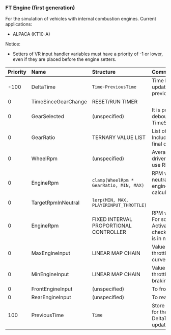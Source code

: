 ### FT Engine (first generation)

For the simulation of vehicles with internal combustion engines. Current applications:

- ALPACA (KT10-A)

Notice:

- Setters of VR input handler variables must have a priority of -1 or lower, even if they are placed before the engine setters.

| Priority | Name | Structure | Comments |
| --- | :--- | :--- | :--- |
| -100 | DeltaTime | `Time-PreviousTime` | Time between this update and the previous update. |
| 0 | TimeSinceGearChange | RESET/RUN TIMER | |
| 0 | GearSelected | (unspecified) | It is possible to add debounce using TimeSinceGearChange. |
| 0 | GearRatio | TERNARY VALUE LIST | List of gear ratios. Include a multiplier for final drive. |
| 0 | WheelRpm | (unspecified) | Average RPM of all driven wheels. DO NOT use RPM from engines. |
| 0 | EngineRpm | `clamp(WheelRpm * GearRatio, MIN, MAX)` | RPM when not in neutral. Used for engine input calculations. |
| 0 | TargetRpmInNeutral | `lerp(MIN, MAX, PLAYERINPUT_THROTTLE)` | |
| 0 | EngineRpm | FIXED INTERVAL PROPORTIONAL CONTROLLER | RPM when in neutral. For sound effects only. Activator is used to check that the vehicle is in neutral gear. |
| 0 | MaxEngineInput | LINEAR MAP CHAIN | Value when engine throttle is full. Torque curve. |
| 0 | MinEngineInput | LINEAR MAP CHAIN | Value when engine throttle is zero. Engine braking curve.
| 0 | FrontEngineInput | (unspecified) | To front axle engine. |
| 0 | RearEngineInput | (unspecified) | To rear axle engine. |
| 100 | PreviousTime | `Time` | Store the update time for the calculation of DeltaTime in the next update. |
